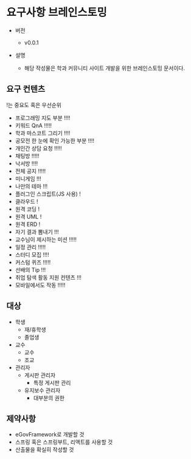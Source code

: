 # 요구사항 브레인스토밍

* 버전
    + v0.0.1

* 설명
    + 해당 작성물은 학과 커뮤니티 사이트 개발을 위한 브레인스토밍 문서이다.

## 요구 컨텐츠

!는 중요도 혹은 우선순위

* 프로그래밍 지도 부분 !!!!
* 키워드 QnA !!!!!
* 학과 마스코트 그리기 !!!!
* 공모전 한 눈에 확인 가능한 부분 !!!!
* 개인간 상담 요청 !!!!!
* 채팅방 !!!!!
* 낙서방 !!!!
* 전체 공지 !!!!!
* 미니게임 !!!
* 나만의 테마 !!!
* 플러그인 스크립트(JS 사용) !
* 클라우드 !
* 원격 코딩 !
* 원격 UML !
* 원격 ERD !
* 자기 결과 뽐내기 !!!
* 교수님이 제시하는 미션 !!!!!
* 일정 관리 !!!!!
* 스터디 모집 !!!!
* 커스텀 퀴즈 !!!!!
* 선배의 Tip !!!
* 취업 탐색 활동 지원 컨텐츠 !!!
* 모바일에서도 작동 !!!!!

## 대상

* 학생
    + 재/휴학생
    + 졸업생
* 교수
    + 교수
    + 조교
* 관리자
    + 게시판 관리자
        - 특정 게시판 관리
    + 유지보수 관리자
        - 대부분의 권한

## 제약사항

* eGovFramework로 개발할 것
* 스프링 혹은 스프링부트, 리액트를 사용할 것
* 산출물을 확실히 작성할 것